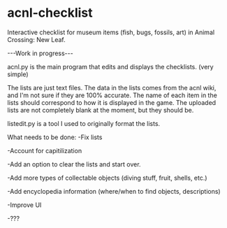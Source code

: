 # acnl-checklist
Interactive checklist for museum items (fish, bugs, fossils, art) in Animal Crossing: New Leaf.

---Work in progress---

acnl.py is the main program that edits and displays the checklists. (very simple)

The lists are just text files. The data in the lists comes from the acnl wiki, and I'm not sure if they
are 100% accurate. The name of each item in the lists should correspond to how it is displayed in the game. 
The uploaded lists are not completely blank at the moment, but they should be.

listedit.py is a tool I used to originally format the lists. 

What needs to be done:
-Fix lists

-Account for capitilization

-Add an option to clear the lists and start over.

-Add more types of collectable objects (diving stuff, fruit, shells, etc.)

-Add encyclopedia information (where/when to find objects, descriptions)

-Improve UI

-???
